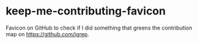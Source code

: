 # keep-me-contributing-favicon
Favicon on GitHub to check if I did something that greens the contribution map on https://github.com/igrep.

